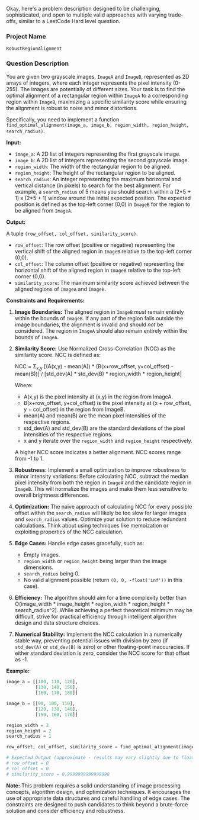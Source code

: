 Okay, here's a problem description designed to be challenging, sophisticated, and open to multiple valid approaches with varying trade-offs, similar to a LeetCode Hard level question.

### Project Name

```
RobustRegionAlignment
```

### Question Description

You are given two grayscale images, `ImageA` and `ImageB`, represented as 2D arrays of integers, where each integer represents the pixel intensity (0-255). The images are potentially of different sizes.  Your task is to find the optimal alignment of a rectangular region within `ImageA` to a corresponding region within `ImageB`, maximizing a specific similarity score while ensuring the alignment is robust to noise and minor distortions.

Specifically, you need to implement a function `find_optimal_alignment(image_a, image_b, region_width, region_height, search_radius)`.

**Input:**

*   `image_a`: A 2D list of integers representing the first grayscale image.
*   `image_b`: A 2D list of integers representing the second grayscale image.
*   `region_width`: The width of the rectangular region to be aligned.
*   `region_height`: The height of the rectangular region to be aligned.
*   `search_radius`:  An integer representing the maximum horizontal and vertical distance (in pixels) to search for the best alignment. For example, a `search_radius` of 5 means you should search within a (2\*5 + 1) x (2\*5 + 1) window around the initial expected position.  The expected position is defined as the top-left corner (0,0) in `ImageB` for the region to be aligned from `ImageA`.

**Output:**

A tuple `(row_offset, col_offset, similarity_score)`.

*   `row_offset`: The row offset (positive or negative) representing the vertical shift of the aligned region in `ImageB` relative to the top-left corner (0,0).
*   `col_offset`: The column offset (positive or negative) representing the horizontal shift of the aligned region in `ImageB` relative to the top-left corner (0,0).
*   `similarity_score`:  The maximum similarity score achieved between the aligned regions of `ImageA` and `ImageB`.

**Constraints and Requirements:**

1.  **Image Boundaries:** The aligned region in `ImageB` *must* remain entirely within the bounds of `ImageB`.  If any part of the region falls outside the image boundaries, the alignment is invalid and should *not* be considered. The region in `ImageA` should also remain entirely within the bounds of `ImageA`.
2.  **Similarity Score:** Use Normalized Cross-Correlation (NCC) as the similarity score. NCC is defined as:

    NCC = Σ<sub>x,y</sub> [(A(x,y) - mean(A)) * (B(x+row_offset, y+col_offset) - mean(B))] / [std_dev(A) * std_dev(B) * region_width * region_height]

    Where:
    * A(x,y) is the pixel intensity at (x,y) in the region from ImageA.
    * B(x+row_offset, y+col_offset) is the pixel intensity at (x + row_offset, y + col_offset) in the region from ImageB.
    * mean(A) and mean(B) are the mean pixel intensities of the respective regions.
    * std_dev(A) and std_dev(B) are the standard deviations of the pixel intensities of the respective regions.
    * x and y iterate over the `region_width` and `region_height` respectively.

    A higher NCC score indicates a better alignment.  NCC scores range from -1 to 1.
3.  **Robustness:** Implement a small optimization to improve robustness to minor intensity variations:  Before calculating NCC, subtract the median pixel intensity from both the region in `ImageA` and the candidate region in `ImageB`. This will normalize the images and make them less sensitive to overall brightness differences.
4.  **Optimization:** The naive approach of calculating NCC for every possible offset within the `search_radius` will likely be too slow for larger images and `search_radius` values. Optimize your solution to reduce redundant calculations. Think about using techniques like memoization or exploiting properties of the NCC calculation.
5.  **Edge Cases:** Handle edge cases gracefully, such as:
    *   Empty images.
    *   `region_width` or `region_height` being larger than the image dimensions.
    *   `search_radius` being 0.
    *   No valid alignment possible (return `(0, 0, -float('inf'))` in this case).
6.  **Efficiency:** The algorithm should aim for a time complexity better than O(image_width * image_height * region_width * region_height * search_radius^2). While achieving a perfect theoretical minimum may be difficult, strive for practical efficiency through intelligent algorithm design and data structure choices.
7. **Numerical Stability:** Implement the NCC calculation in a numerically stable way, preventing potential issues with division by zero (if `std_dev(A)` or `std_dev(B)` is zero) or other floating-point inaccuracies. If either standard deviation is zero, consider the NCC score for that offset as -1.

**Example:**

```python
image_a = [[100, 110, 120],
           [130, 140, 150],
           [160, 170, 180]]

image_b = [[90, 100, 110],
           [120, 130, 140],
           [150, 160, 170]]

region_width = 2
region_height = 2
search_radius = 1

row_offset, col_offset, similarity_score = find_optimal_alignment(image_a, image_b, region_width, region_height, search_radius)

# Expected Output (approximate - results may vary slightly due to floating point precision):
# row_offset = 0
# col_offset = 0
# similarity_score = 0.9999999999999998
```

**Note:** This problem requires a solid understanding of image processing concepts, algorithm design, and optimization techniques. It encourages the use of appropriate data structures and careful handling of edge cases. The constraints are designed to push candidates to think beyond a brute-force solution and consider efficiency and robustness.
